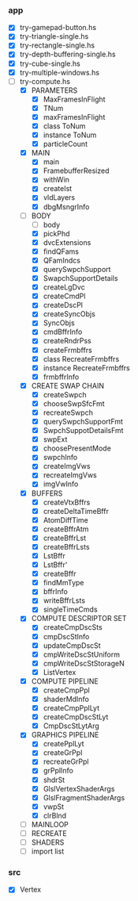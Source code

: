 ### app

* [x] try-gamepad-button.hs
* [x] try-triangle-single.hs
* [x] try-rectangle-single.hs
* [x] try-depth-buffering-single.hs
* [x] try-cube-single.hs
* [x] try-multiple-windows.hs
* [ ] try-compute.hs
    + [x] PARAMETERS
        - [x] MaxFramesInFlight
        - [x] TNum
        - [x] maxFramesInFlight
        - [x] class ToNum
        - [x] instance ToNum
        - [x] particleCount
    + [x] MAIN
        - [x] main
        - [x] FramebufferResized
        - [x] withWin
        - [x] createIst
        - [x] vldLayers
        - [x] dbgMsngrInfo
    + [ ] BODY
        - [ ] body
        - [x] pickPhd
        - [x] dvcExtensions
        - [x] findQFams
        - [x] QFamIndcs
        - [x] querySwpchSupport
        - [x] SwapchSupportDetails
        - [x] createLgDvc
        - [x] createCmdPl
        - [x] createDscPl
        - [x] createSyncObjs
        - [x] SyncObjs
        - [x] cmdBffrInfo
        - [x] createRndrPss
        - [x] createFrmbffrs
        - [x] class RecreateFrmbffrs
        - [x] instance RecreateFrmbffrs
        - [x] frmbffrInfo
    + [x] CREATE SWAP CHAIN
        - [x] createSwpch
        - [x] chooseSwpSfcFmt
        - [x] recreateSwpch
        - [x] querySwpchSupportFmt
        - [x] SwpchSuppotDetailsFmt
        - [x] swpExt
        - [x] choosePresentMode
        - [x] swpchInfo
        - [x] createImgVws
        - [x] recreateImgVws
        - [x] imgVwInfo
    + [x] BUFFERS
        - [x] createVtxBffrs
        - [x] createDeltaTimeBffr
        - [x] AtomDiffTime
        - [x] createBffrAtm
        - [x] createBffrLst
        - [x] createBffrLsts
        - [x] LstBffr
        - [x] LstBffr'
        - [x] createBffr
        - [x] findMmType
        - [x] bffrInfo
        - [x] writeBffrLsts
        - [x] singleTimeCmds
    + [x] COMPUTE DESCRIPTOR SET
        - [x] createCmpDscSts
        - [x] cmpDscStInfo
        - [x] updateCmpDscSt
        - [x] cmpWriteDscStUniform
        - [x] cmpWriteDscStStorageN
        - [x] ListVertex
    + [x] COMPUTE PIPELINE
        - [x] createCmpPpl
        - [x] shaderMdInfo
        - [x] createCmpPplLyt
        - [x] createCmpDscStLyt
        - [x] CmpDscStLytArg
    + [x] GRAPHICS PIPELINE
        - [x] createPplLyt
        - [x] createGrPpl
        - [x] recreateGrPpl
        - [x] grPplInfo
        - [x] shdrSt
        - [x] GlslVertexShaderArgs
        - [x] GlslFragmentShaderArgs
        - [x] vwpSt
        - [x] clrBlnd
    + [ ] MAINLOOP
    + [ ] RECREATE
    + [ ] SHADERS
    + [ ] import list

### src

* [x] Vertex
